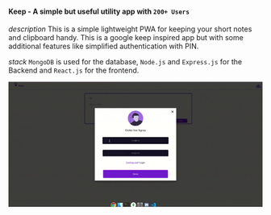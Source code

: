 #### Keep - A simple but useful utility app with `200+ Users`
_description_ This is a simple lightweight PWA for keeping your short notes and clipboard handy.
This is a google keep inspired app but with some additional features like simplified authentication with PIN.

_stack_ `MongoDB` is used for the database, `Node.js` and `Express.js` for the Backend and `React.js` for the frontend.

![](https://github.com/tap0212/keepClient/blob/master/keep%20(online-video-cutter.com).gif)
